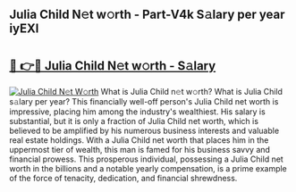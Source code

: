 ## Julia Child N𝚎t w𝚘rth - Part-V4k S𝚊lary per year iyEXl

# <h2><a href="http://gc570lg.nevu.top/?p=Julia+Child">🔗 👉🔴 Julia Child N𝚎t w𝚘rth - S𝚊lary</a></h2>

[![Julia Child N𝚎t W𝚘rth](https://i.imgur.com/Oavwk0R.jpeg)](http://gc570lg.nevu.top/?p=Julia+Child)
What is Julia Child n𝚎t w𝚘rth? What is Julia Child s𝚊lary per year?
This financially well-off person's Julia Child net worth is impressive, placing him among the industry's wealthiest. His salary is substantial, but it is only a fraction of Julia Child net worth, which is believed to be amplified by his numerous business interests and valuable real estate holdings. With a Julia Child net worth that places him in the uppermost tier of wealth, this man is famed for his business savvy and financial prowess. This prosperous individual, possessing a Julia Child net worth in the billions and a notable yearly compensation, is a prime example of the force of tenacity, dedication, and financial shrewdness.
